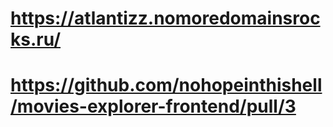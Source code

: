 # https://atlantizz.nomoredomainsrocks.ru/
# https://github.com/nohopeinthishell/movies-explorer-frontend/pull/3